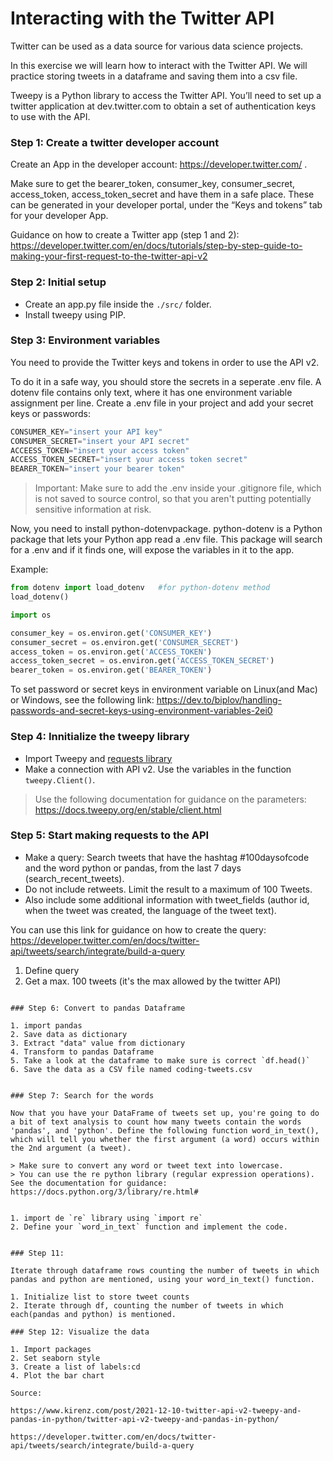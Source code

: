 # Interacting with the Twitter API

Twitter can be used as a data source for various data science projects.

In this exercise we will learn how to interact with the Twitter API. We will practice storing tweets in a dataframe and saving them into a csv file.

Tweepy is a Python library to access the Twitter API. You’ll need to set up a twitter application at dev.twitter.com to obtain a set of authentication keys to use with the API. 

### Step 1: Create a twitter developer account

Create an App in the developer account: https://developer.twitter.com/ . 

Make sure to get the bearer_token, consumer_key, consumer_secret, access_token, access_token_secret and have them in a safe place.
These can be generated in your developer portal, under the “Keys and tokens” tab for your developer App.

Guidance on how to create a Twitter app (step 1 and 2): https://developer.twitter.com/en/docs/tutorials/step-by-step-guide-to-making-your-first-request-to-the-twitter-api-v2

### Step 2: Initial setup

- Create an app.py file inside the `./src/` folder. 
- Install tweepy using PIP.

### Step 3: Environment variables

You need to provide the Twitter keys and tokens in order to use the API v2.

To do it in a safe way, you should store the secrets in a seperate .env file.
A dotenv file contains only text, where it has one environment variable assignment per line.
Create a .env file in your project and add your secret keys or passwords: 

```py
CONSUMER_KEY="insert your API key"
CONSUMER_SECRET="insert your API secret"
ACCEESS_TOKEN="insert your access token"
ACCESS_TOKEN_SECRET="insert your access token secret"
BEARER_TOKEN="insert your bearer token"
```

> Important: Make sure to add the .env inside your .gitignore file, which is not saved to source control, so that you aren't putting potentially sensitive information at risk. 

Now, you need to install python-dotenvpackage. python-dotenv is a Python package that lets your Python app read a .env file. This package will search for a .env and if it finds one, will expose the variables in it to the app.

Example:

```py
from dotenv import load_dotenv   #for python-dotenv method
load_dotenv()                    

import os 

consumer_key = os.environ.get('CONSUMER_KEY')
consumer_secret = os.environ.get('CONSUMER_SECRET')
access_token = os.environ.get('ACCESS_TOKEN')
access_token_secret = os.environ.get('ACCESS_TOKEN_SECRET')
bearer_token = os.environ.get('BEARER_TOKEN')

```

To set password or secret keys in environment variable on Linux(and Mac) or Windows, see the following link: https://dev.to/biplov/handling-passwords-and-secret-keys-using-environment-variables-2ei0

### Step 4: Innitialize the tweepy library

- Import Tweepy and [requests library](https://requests.readthedocs.io/en/latest/)
- Make a connection with API v2. Use the variables in the function `tweepy.Client()`. 

> Use the following documentation for guidance on the parameters: https://docs.tweepy.org/en/stable/client.html

### Step 5: Start making requests to the API

- Make a query: Search tweets that have the hashtag #100daysofcode and the word python or pandas, from the last 7 days (search_recent_tweets). 
- Do not include retweets. Limit the result to a maximum of 100 Tweets.
- Also include some additional information with tweet_fields (author id, when the tweet was created, the language of the tweet text).

You can use this link for guidance on how to create the query: https://developer.twitter.com/en/docs/twitter-api/tweets/search/integrate/build-a-query


1. Define query
2. Get a max. 100 tweets (it's the max allowed by the twitter API)
```

### Step 6: Convert to pandas Dataframe

1. import pandas
2. Save data as dictionary
3. Extract "data" value from dictionary
4. Transform to pandas Dataframe
5. Take a look at the dataframe to make sure is correct `df.head()`
6. Save the data as a CSV file named coding-tweets.csv


### Step 7: Search for the words

Now that you have your DataFrame of tweets set up, you're going to do a bit of text analysis to count how many tweets contain the words 'pandas', and 'python'. Define the following function word_in_text(), which will tell you whether the first argument (a word) occurs within the 2nd argument (a tweet). 

> Make sure to convert any word or tweet text into lowercase.
> You can use the re python library (regular expression operations). See the documentation for guidance: https://docs.python.org/3/library/re.html#


1. import de `re` library using `import re`
2. Define your `word_in_text` function and implement the code.


### Step 11:

Iterate through dataframe rows counting the number of tweets in which pandas and python are mentioned, using your word_in_text() function.

1. Initialize list to store tweet counts
2. Iterate through df, counting the number of tweets in which each(pandas and python) is mentioned.

### Step 12: Visualize the data

1. Import packages
2. Set seaborn style
3. Create a list of labels:cd
4. Plot the bar chart

Source: 

https://www.kirenz.com/post/2021-12-10-twitter-api-v2-tweepy-and-pandas-in-python/twitter-api-v2-tweepy-and-pandas-in-python/

https://developer.twitter.com/en/docs/twitter-api/tweets/search/integrate/build-a-query